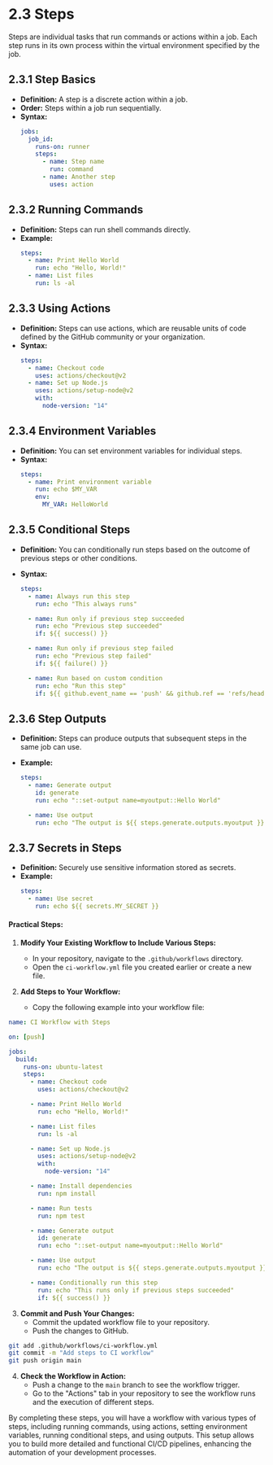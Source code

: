 # 2.3 Steps

Steps are individual tasks that run commands or actions within a job. Each step runs in its own process within the virtual environment specified by the job.

## **2.3.1 Step Basics**

- **Definition:** A step is a discrete action within a job.
- **Order:** Steps within a job run sequentially.
- **Syntax:**
  ```yaml
  jobs:
    job_id:
      runs-on: runner
      steps:
        - name: Step name
          run: command
        - name: Another step
          uses: action
  ```

## **2.3.2 Running Commands**

- **Definition:** Steps can run shell commands directly.
- **Example:**
  ```yaml
  steps:
    - name: Print Hello World
      run: echo "Hello, World!"
    - name: List files
      run: ls -al
  ```

## **2.3.3 Using Actions**

- **Definition:** Steps can use actions, which are reusable units of code defined by the GitHub community or your organization.
- **Syntax:**
  ```yaml
  steps:
    - name: Checkout code
      uses: actions/checkout@v2
    - name: Set up Node.js
      uses: actions/setup-node@v2
      with:
        node-version: "14"
  ```

## **2.3.4 Environment Variables**

- **Definition:** You can set environment variables for individual steps.
- **Syntax:**
  ```yaml
  steps:
    - name: Print environment variable
      run: echo $MY_VAR
      env:
        MY_VAR: HelloWorld
  ```

## **2.3.5 Conditional Steps**

- **Definition:** You can conditionally run steps based on the outcome of previous steps or other conditions.
- **Syntax:**

  ```yaml
  steps:
    - name: Always run this step
      run: echo "This always runs"

    - name: Run only if previous step succeeded
      run: echo "Previous step succeeded"
      if: ${{ success() }}

    - name: Run only if previous step failed
      run: echo "Previous step failed"
      if: ${{ failure() }}

    - name: Run based on custom condition
      run: echo "Run this step"
      if: ${{ github.event_name == 'push' && github.ref == 'refs/heads/main' }}
  ```

## **2.3.6 Step Outputs**

- **Definition:** Steps can produce outputs that subsequent steps in the same job can use.
- **Example:**

  ```yaml
  steps:
    - name: Generate output
      id: generate
      run: echo "::set-output name=myoutput::Hello World"

    - name: Use output
      run: echo "The output is ${{ steps.generate.outputs.myoutput }}"
  ```

## **2.3.7 Secrets in Steps**

- **Definition:** Securely use sensitive information stored as secrets.
- **Example:**
  ```yaml
  steps:
    - name: Use secret
      run: echo ${{ secrets.MY_SECRET }}
  ```

#### Practical Steps:

1. **Modify Your Existing Workflow to Include Various Steps:**

   - In your repository, navigate to the `.github/workflows` directory.
   - Open the `ci-workflow.yml` file you created earlier or create a new file.

2. **Add Steps to Your Workflow:**
   - Copy the following example into your workflow file:

```yaml
name: CI Workflow with Steps

on: [push]

jobs:
  build:
    runs-on: ubuntu-latest
    steps:
      - name: Checkout code
        uses: actions/checkout@v2

      - name: Print Hello World
        run: echo "Hello, World!"

      - name: List files
        run: ls -al

      - name: Set up Node.js
        uses: actions/setup-node@v2
        with:
          node-version: "14"

      - name: Install dependencies
        run: npm install

      - name: Run tests
        run: npm test

      - name: Generate output
        id: generate
        run: echo "::set-output name=myoutput::Hello World"

      - name: Use output
        run: echo "The output is ${{ steps.generate.outputs.myoutput }}"

      - name: Conditionally run this step
        run: echo "This runs only if previous steps succeeded"
        if: ${{ success() }}
```

3. **Commit and Push Your Changes:**
   - Commit the updated workflow file to your repository.
   - Push the changes to GitHub.

```sh
git add .github/workflows/ci-workflow.yml
git commit -m "Add steps to CI workflow"
git push origin main
```

4. **Check the Workflow in Action:**
   - Push a change to the `main` branch to see the workflow trigger.
   - Go to the "Actions" tab in your repository to see the workflow runs and the execution of different steps.

By completing these steps, you will have a workflow with various types of steps, including running commands, using actions, setting environment variables, running conditional steps, and using outputs. This setup allows you to build more detailed and functional CI/CD pipelines, enhancing the automation of your development processes.
